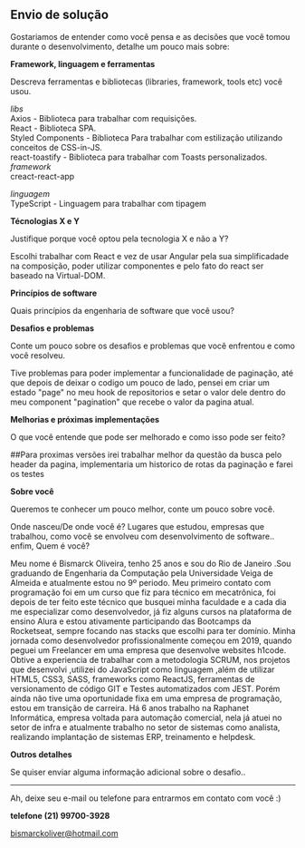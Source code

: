 ## Envio de solução

Gostariamos de entender como você pensa e as decisões que você tomou durante o desenvolvimento, detalhe um pouco mais sobre:

**Framework, linguagem e ferramentas**

Descreva ferramentas e bibliotecas (libraries, framework, tools etc) você usou.

*libs*<br>
Axios - Biblioteca para trabalhar com requisições.<br>
React - Biblioteca SPA.<br>
Styled Components - Biblioteca Para trabalhar com estilização utilizando conceitos de CSS-in-JS. <br>
react-toastify - Biblioteca para trabalhar com Toasts personalizados.<br>
*framework*<br>
creact-react-app <br>

*linguagem*<br>
TypeScript - Linguagem para trabalhar com tipagem 



**Técnologias X e Y**

Justifique porque você optou pela tecnologia X e não a Y?

Escolhi trabalhar com React e vez de usar Angular pela sua simplificadade na composição, poder utilizar componentes e pelo fato do react ser baseado na Virtual-DOM.
 

**Princípios de software**

Quais princípios da engenharia de software que você usou?



**Desafios e problemas**

Conte um pouco sobre os desafios e problemas que você enfrentou e como você resolveu.

Tive problemas para poder implementar a funcionalidade de paginação, até que depois de deixar o codigo um pouco de lado, pensei em criar um estado "page" no meu hook de repositorios e setar o valor dele dentro do meu component "pagination" que recebe o valor da pagina atual.

**Melhorias e próximas implementações**

O que você entende que pode ser melhorado e como isso pode ser feito?

##Para proximas versões irei trabalhar melhor da questão da busca pelo header da pagina, implementaria um historico de rotas da paginação e farei os testes 

**Sobre você**

Queremos te conhecer um pouco melhor, conte um pouco sobre você.

Onde nasceu/De onde você é? Lugares que estudou, empresas que trabalhou, como você se envolveu com desenvolvimento de software.. enfim, Quem é você?

Meu nome é Bismarck Oliveira, tenho 25 anos e sou do Rio de Janeiro .Sou graduando de Engenharia da Computação pela Universidade Veiga de Almeida e atualmente estou no 9º periodo. Meu primeiro contato com programação foi em um curso que fiz para técnico em mecatrônica, foi depois de ter feito este técnico que busquei minha faculdade e a cada dia me especializar como desenvolvedor, já fiz alguns cursos na plataforma de ensino Alura e estou ativamente participando das Bootcamps da Rocketseat, sempre focando nas stacks que escolhi para ter domínio. Minha jornada como desenvolvedor profissionalmente começou em 2019, quando peguei um Freelancer em uma empresa que desenvolve websites h1code. Obtive a experiencia de trabalhar com a metodologia SCRUM, nos projetos que desenvolvi ,utilizei do JavaScript como linguagem ,além de utilizar HTML5, CSS3, SASS, frameworks como ReactJS, ferramentas de versionamento de código GIT e Testes automatizados com JEST. Porém ainda não tive uma oportunidade fixa em uma empresa de programação, estou em transição de carreira. Há 6 anos trabalho na Raphanet  Informática, empresa voltada para automação comercial, nela já atuei no setor de infra e atualmente  trabalho no setor de sistemas como analista, realizando implantação de sistemas ERP, treinamento e helpdesk.


**Outros detalhes**

Se quiser enviar alguma informação adicional sobre o desafio..


---

Ah, deixe seu e-mail ou telefone para entrarmos em contato com você :) 

**telefone (21) 99700-3928**

bismarckoliver@hotmail.com
